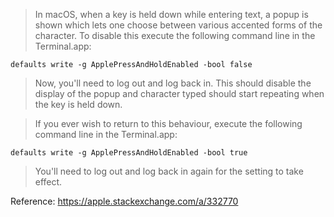 > In macOS, when a key is held down while entering text, a popup is shown which lets one choose between various accented forms of the character. To disable this execute the following command line in the Terminal.app:

```
defaults write -g ApplePressAndHoldEnabled -bool false
```

> Now, you'll need to log out and log back in. This should disable the display of the popup and character typed should start repeating when the key is held down.

> If you ever wish to return to this behaviour, execute the following command line in the Terminal.app:

```
defaults write -g ApplePressAndHoldEnabled -bool true
```

> You'll need to log out and log back in again for the setting to take effect.

Reference: https://apple.stackexchange.com/a/332770